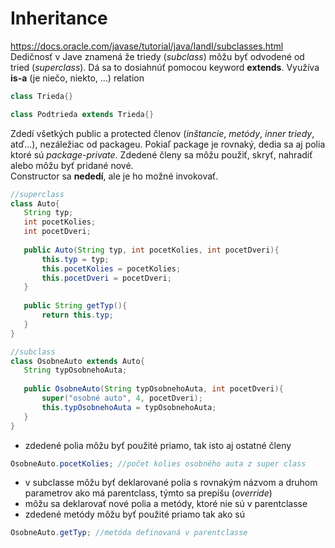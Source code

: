 # Inheritance
https://docs.oracle.com/javase/tutorial/java/IandI/subclasses.html <br>
Dedičnosť v Jave znamená že triedy (*subclass*) môžu byť odvodené od tried (*superclass*). Dá sa to dosiahnúť pomocou keyword **extends**.
Využíva **is-a** (je niečo, niekto, ...) relation
```java
class Trieda{}

class Podtrieda extends Trieda{}
```
Zdedí všetkých public a protected členov (*inštancie*, *metódy*, *inner triedy*, atď...), nezáležiac od packageu. Pokiaľ package je rovnaký, dedia sa aj polia ktoré sú *package-private*.
Zdedené členy sa môžu použiť, skryť, nahradiť alebo môžu byť pridané nové. <br>
Constructor sa **nededí**, ale je ho možné invokovať.
 ```java
 //superclass
 class Auto{
    String typ;
    int pocetKolies;
    int pocetDveri;
  
    public Auto(String typ, int pocetKolies, int pocetDveri){
        this.typ = typ;
        this.pocetKolies = pocetKolies;
        this.pocetDveri = pocetDveri;
    }
    
    public String getTyp(){
        return this.typ;
    }
 }
 
 //subclass
 class OsobneAuto extends Auto{
    String typOsobnehoAuta;
    
    public OsobneAuto(String typOsobnehoAuta, int pocetDveri){
        super("osobné auto", 4, pocetDveri);
        this.typOsobnehoAuta = typOsobnehoAuta;
    }
 }
 ```
- zdedené polia môžu byť použité priamo, tak isto aj ostatné členy
 ```java
 OsobneAuto.pocetKolies; //počet kolies osobného auta z super class
 ```
 - v subclasse môžu byť deklarované polia s rovnakým názvom a druhom parametrov ako má parentclass, týmto sa prepíšu (*override*)
 - môžu sa deklarovať nové polia a metódy, ktoré nie sú v parentclasse
 - zdedené metódy môžu byť použité priamo tak ako sú
 ```java
 OsobneAuto.getTyp; //metóda definovaná v parentclasse
 ```
 
 
